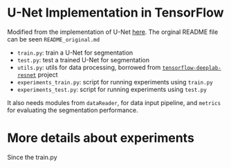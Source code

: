 # U-Net Implementation in TensorFlow

Modified from the implementation of U-Net [here](https://github.com/kkweon/UNet-in-Tensorflow). The orginal README file can be seen `README_original.md`

* `train.py`: train a U-Net for segmentation
* `test.py`: test a trained U-Net for segmentation
* `utils.py`: utils for data processing, borrowed from [`tensorflow-deeplab-resnet`](https://github.com/DrSleep/tensorflow-deeplab-resnet) project
* `experiments_train.py`: script for running experiments using `train.py`
* `experiments_test.py`: script for running experiments using `test.py`

It also needs modules from `dataReader`, for data input pipeline, and `metrics` for evaluating the segmentation performance.

# More details about experiments
Since the train.py 